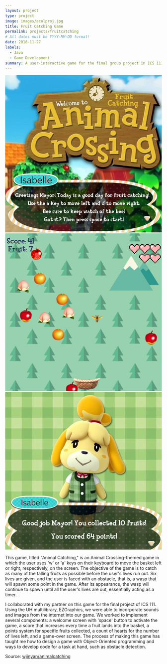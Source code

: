 ```yaml
---
layout: project
type: project
image: images/acnlproj.jpg
title: Fruit Catching Game
permalink: projects/fruitcatching
# All dates must be YYYY-MM-DD format!
date: 2018-11-27
labels:
  - Java
  - Game Development
summary: A user-interactive game for the final group project in ICS 111.
---
```


<div class="ui small rounded images">
  <img class="ui image" src="../images/gameintro.png">
  <img class="ui image" src="../images/gameplay.png">
  <img class="ui image" src="../images/gameending.png">
</div>

This game, titled "Animal Catching," is an Animal Crossing-themed game in which the user uses 'w' or 'a' keys on their keyboard to move the basket left or right, respectively, on the screen. The objective of the game is to catch as many of the falling fruits as possible before the user's lives run out. Six lives are given, and the user is faced with an obstacle, that is, a wasp that will spawn some point in the game. After its appearance, the wasp will continue to spawn until all the user's lives are out, essentially acting as a timer.

I collaborated with my partner on this game for the final project of ICS 111. Using the UH multilibrary, EZGraphics, we were able to incorporate sounds and images from the internet into our game. We worked to implement several components: a welcome screen with 'space' button to activate the game, a score that increases every time a fruit lands into the basket, a points system for specific fruits collected, a count of hearts for the number of lives left, and a game-over screen. The process of making this game has taught me how to design a game with Object-Oriented programming and ways to develop code for a task at hand, such as obstacle detection.

Source: <a href="https://github.com/wjinyan/animalcatching"><i class="large github icon "></i>wjinyan/animalcatching</a>
